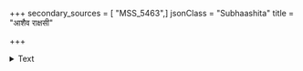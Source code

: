 +++
secondary_sources = [ "MSS_5463",]
jsonClass = "Subhaashita"
title = "आशैव राक्षसी"

+++

<details><summary>Text</summary>

आशैव राक्षसी पुंसाम् आशैव विषमञ्जरी।  
आशैव जीर्णमदिरा धिगाशा सर्वदोषभूः॥
</details>
